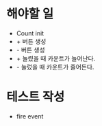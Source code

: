 # 해야할 일
- Count init
- \+ 버튼 생성
- \- 버튼 생성
- \+ 눌렸을 때 카운트가 늘어난다.
- \- 눌렀을 때 카운트가 줄어든다.

# 테스트 작성
- fire event 